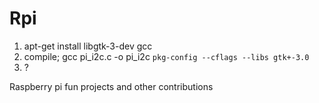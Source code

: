 Rpi
===

1) apt-get install libgtk-3-dev gcc
2) compile; gcc pi_i2c.c -o pi_i2c `pkg-config --cflags --libs gtk+-3.0`
3) ?

Raspberry pi fun projects and other contributions
